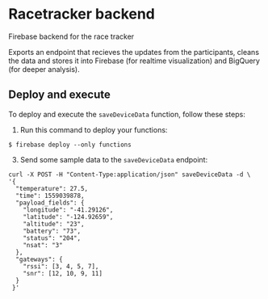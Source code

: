 # Racetracker backend
Firebase backend for the race tracker

Exports an endpoint that recieves the updates from the participants, cleans the data and stores it into Firebase (for realtime visualization) and BigQuery (for deeper analysis). 

## Deploy and execute
To deploy and execute the `saveDeviceData` function, follow these steps:

1. Run this command to deploy your functions:
```
$ firebase deploy --only functions
```

3. Send some sample data to the `saveDeviceData` endpoint:
```
curl -X POST -H "Content-Type:application/json" saveDeviceData -d \
'{
  "temperature": 27.5,
  "time": 1559039878,
  "payload_fields": {
    "longitude": "-41.29126",
    "latitude": "-124.92659",
    "altitude": "23",
    "battery": "73",
    "status": "204",
    "nsat": "3"
  },
  "gateways": {
    "rssi": [3, 4, 5, 7],
    "snr": [12, 10, 9, 11]
  }
 }'
```

